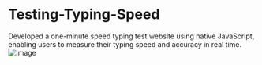 # Testing-Typing-Speed
Developed a one-minute speed typing test website using native JavaScript, enabling users to measure their typing speed and accuracy in real time.
![image](https://github.com/user-attachments/assets/0403219a-c6de-46a9-8f5b-51bbc2100710)

